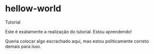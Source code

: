 # hellow-world
Tutorial

Este é exatamente a realização do tutorial.
Estou aprendendo!

Queria colocar algo escrachado aqui, mas estou politicamente correto demais para isso.
